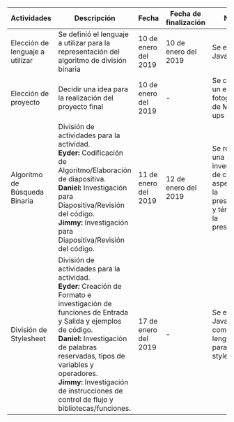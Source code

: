 | Actividades                     | Descripción                                                                                                                                                                                                                                                                                                                              | Fecha                | Fecha de finalización | Notas                                                                                        |
|---------------------------------|------------------------------------------------------------------------------------------------------------------------------------------------------------------------------------------------------------------------------------------------------------------------------------------------------------------------------------------|----------------------|-----------------------|----------------------------------------------------------------------------------------------|
| Elección de lenguaje a utilizar | Se definió el lenguaje a utilizar para la representación del algoritmo de división binaria                                                                                                                                                                                                                                               | 10 de enero del 2019 | 10 de enero del 2019  | Se eligió Javascript                                                                         |
| Elección de proyecto            | Decidir una idea para la realización del proyecto final                                                                                                                                                                                                                                                                                  | 10 de enero del 2019 | -                     | Se considero un editor fotográfico de Mock-ups                                               |
| Algoritmo de Búsqueda Binaria   | División de actividades para la actividad. <br>**Eyder:** Codificación de Algoritmo/Elaboración de diapositiva. <br> **Daniel:** Investigación para Diapositiva/Revisión del código. <br> **Jimmy:** Investigación para Diapositiva/Revisión del código.                                                                                 | 11 de enero del 2019 | 12 de enero del 2019  | Se realizó una investigación de cada aspecto de la presentación y término de la presentación |
| División de Stylesheet          | División de actividades para la actividad. <br>**Eyder:** Creación de Formato e investigación de funciones de Entrada y Salida y ejemplos de código. <br> **Daniel:** Investigación de palabras reservadas, tipos de variables y operadores. <br> **Jimmy:** Investigación de instrucciones de control de flujo y bibliotecas/funciones. | 17 de enero del 2019 | -                     | Se elegió Javascript como lenguaje para la stylesheet                                        |

